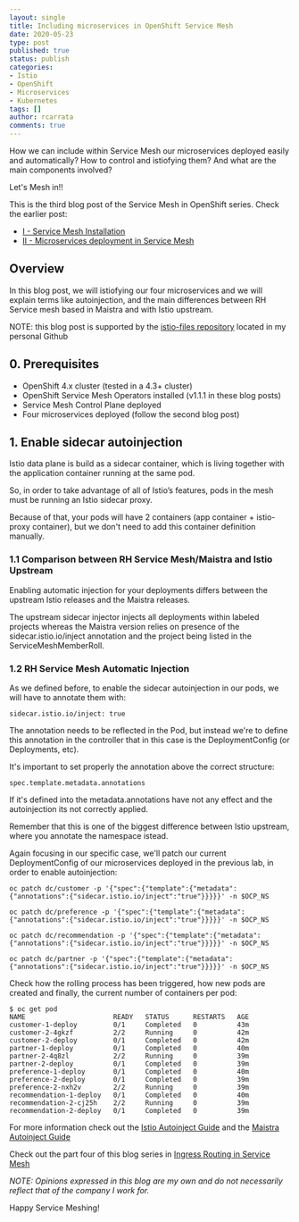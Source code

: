 ```yaml
---
layout: single
title: Including microservices in OpenShift Service Mesh
date: 2020-05-23
type: post
published: true
status: publish
categories:
- Istio
- OpenShift
- Microservices
- Kubernetes
tags: []
author: rcarrata
comments: true
---
```


How we can include within Service Mesh our microservices deployed easily and automatically? How to control and
istiofying them? And what are the main components involved?

Let's Mesh in!!

This is the third blog post of the Service Mesh in OpenShift series. Check the earlier post:
* [I - Service Mesh Installation](https://rcarrata.com/istio/service-mesh-installation/)
* [II - Microservices deployment in Service Mesh](https://rcarrata.com/istio/microservices-deployment-in-service-mesh/)

## Overview

In this blog post, we will istiofying our four microservices and we will explain terms like
autoinjection, and the main differences between RH Service mesh based in Maistra and with Istio
upstream.

NOTE: this blog post is supported by the [istio-files repository](https://github.com/rcarrata/istio-files) located in my personal Github

## 0. Prerequisites

* OpenShift 4.x cluster (tested in a 4.3+ cluster)
* OpenShift Service Mesh Operators installed (v1.1.1 in these blog posts)
* Service Mesh Control Plane deployed
* Four microservices deployed (follow the second blog post)

## 1. Enable sidecar autoinjection

Istio data plane is build as a sidecar container, which is living together with the application container running at the same pod.

So, in order to take advantage of all of Istio’s features, pods in the mesh must be running an Istio sidecar proxy.

Because of that, your pods will have 2 containers (app container + istio-proxy container), but we don't need to add this container definition manually.

### 1.1 Comparison between RH Service Mesh/Maistra and Istio Upstream

Enabling automatic injection for your deployments differs between the upstream Istio releases and
the Maistra releases.

The upstream sidecar injector injects all deployments within labeled projects
whereas the Maistra version relies on presence of the sidecar.istio.io/inject annotation and the
project being listed in the ServiceMeshMemberRoll.

### 1.2 RH Service Mesh Automatic Injection

As we defined before, to enable the sidecar autoinjection in our pods, we will have to annotate them with:

```
sidecar.istio.io/inject: true
```

The annotation needs to be reflected in the Pod, but instead we're to define this annotation in the
controller that in this case is the DeploymentConfig (or Deployments, etc).

It's important to set properly the annotation above the correct structure:

```
spec.template.metadata.annotations
```

If it's defined into the metadata.annotations have not any effect and the autoinjection its not
correctly applied.

Remember that this is one of the biggest difference between Istio upstream, where you annotate the
namespace istead.

Again focusing in our specific case, we'll patch our current DeploymentConfig of our microservices
deployed in the previous lab, in order to enable autoinjection:

```
oc patch dc/customer -p '{"spec":{"template":{"metadata":{"annotations":{"sidecar.istio.io/inject":"true"}}}}}' -n $OCP_NS

oc patch dc/preference -p '{"spec":{"template":{"metadata":{"annotations":{"sidecar.istio.io/inject":"true"}}}}}' -n $OCP_NS

oc patch dc/recommendation -p '{"spec":{"template":{"metadata":{"annotations":{"sidecar.istio.io/inject":"true"}}}}}' -n $OCP_NS

oc patch dc/partner -p '{"spec":{"template":{"metadata":{"annotations":{"sidecar.istio.io/inject":"true"}}}}}' -n $OCP_NS
```

Check how the rolling process has been triggered, how new pods are created and finally, the current
number of containers per pod:

```
$ oc get pod
NAME                      READY   STATUS      RESTARTS   AGE
customer-1-deploy         0/1     Completed   0          43m
customer-2-4gkzf          2/2     Running     0          42m
customer-2-deploy         0/1     Completed   0          42m
partner-1-deploy          0/1     Completed   0          40m
partner-2-4q8zl           2/2     Running     0          39m
partner-2-deploy          0/1     Completed   0          39m
preference-1-deploy       0/1     Completed   0          40m
preference-2-deploy       0/1     Completed   0          39m
preference-2-nxh2v        2/2     Running     0          39m
recommendation-1-deploy   0/1     Completed   0          40m
recommendation-2-cj25h    2/2     Running     0          39m
recommendation-2-deploy   0/1     Completed   0          39m
```

For more information check out the [Istio Autoinject Guide](https://istio.io/docs/setup/additional-setup/sidecar-injection/#injection) and the [Maistra Autoinject Guide](https://maistra.io/docs/installation/automatic-injection/)

Check out the part four of this blog series in [Ingress Routing in Service Mesh](https://rcarrata.com/istio/ingress-routing-service-mesh/)

*NOTE: Opinions expressed in this blog are my own and do not necessarily reflect that of the company I work for.*

Happy Service Meshing!

<script type="text/javascript" src="https://cdnjs.buymeacoffee.com/1.0.0/button.prod.min.js" data-name="bmc-button" data-slug="rcarrata" data-color="#FFDD00" data-emoji=""  data-font="Cookie" data-text="You like this blog? It helped? Buy me a coffee :)" data-outline-color="#000000" data-font-color="#000000" data-coffee-color="#ffffff" ></script>